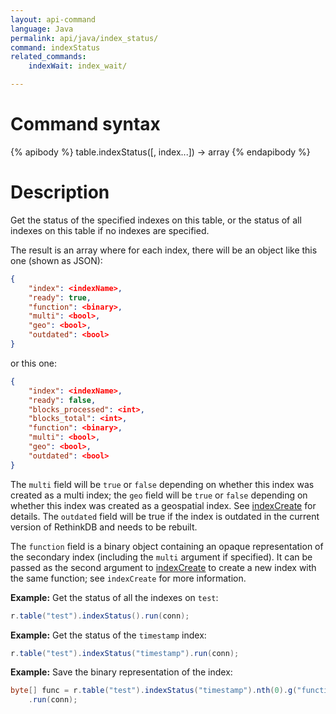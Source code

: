 ```yaml
---
layout: api-command
language: Java
permalink: api/java/index_status/
command: indexStatus
related_commands:
    indexWait: index_wait/

---
```


# Command syntax #

{% apibody %}
table.indexStatus([, index...]) &rarr; array
{% endapibody %}

# Description #

Get the status of the specified indexes on this table, or the status
of all indexes on this table if no indexes are specified.

The result is an array where for each index, there will be an object like this one (shown as JSON):

```json
{
    "index": <indexName>,
    "ready": true,
    "function": <binary>,
    "multi": <bool>,
    "geo": <bool>,
    "outdated": <bool>
}
```

or this one:

```json
{
    "index": <indexName>,
    "ready": false,
    "blocks_processed": <int>,
    "blocks_total": <int>,
    "function": <binary>,
    "multi": <bool>,
    "geo": <bool>,
    "outdated": <bool>
}
```

The `multi` field will be `true` or `false` depending on whether this index was created as a multi index; the `geo` field will be `true` or `false` depending on whether this index was created as a geospatial index. See [indexCreate](/api/java/index_create/) for details. The `outdated` field will be true if the index is outdated in the current version of RethinkDB and needs to be rebuilt.

The `function` field is a binary object containing an opaque representation of the secondary index (including the `multi` argument if specified). It can be passed as the second argument to [indexCreate](/api/java/index_create/) to create a new index with the same function; see `indexCreate` for more information.

__Example:__ Get the status of all the indexes on `test`:

```java
r.table("test").indexStatus().run(conn);
```

__Example:__ Get the status of the `timestamp` index:

```java
r.table("test").indexStatus("timestamp").run(conn);
```

__Example:__ Save the binary representation of the index:

```java
byte[] func = r.table("test").indexStatus("timestamp").nth(0).g("function")
    .run(conn);

```
